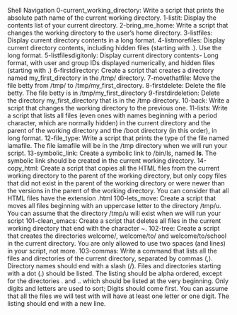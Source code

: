 Shell Navigation
0-current_working_directory: Write a script that prints the absolute path name of the current working directory.
1-listit: Display the contents list of your current directory.
2-bring_me_home: Write a script that changes the working directory to the user’s home directory.
3-listfiles: Display current directory contents in a long format.
4-listmorefiles: Display current directory contents, including hidden files (starting with .). Use the long format.
5-listfilesdigitonly: Display current directory contents- Long format, with user and group IDs displayed numerically, and hidden files (starting with .)
6-firstdirectory: Create a script that creates a directory named my_first_directory in the /tmp/ directory.
7-movethatfile: Move the file betty from /tmp/ to /tmp/my_first_directory.
8-firstdelete: Delete the file betty. The file betty is in /tmp/my_first_directory
9-firstdirdeletion: Delete the directory my_first_directory that is in the /tmp directory.
10-back: Write a script that changes the working directory to the previous one.
11-lists: Write a script that lists all files (even ones with names beginning with a period character, which are normally hidden) in the current directory and the parent of the working directory and the /boot directory (in this order), in long format.
12-file_type: Write a script that prints the type of the file named iamafile. The file iamafile will be in the /tmp directory when we will run your script.
13-symbolic_link: Create a symbolic link to /bin/ls, named __ls__. The symbolic link should be created in the current working directory.
14-copy_html: Create a script that copies all the HTML files from the current working directory to the parent of the working directory, but only copy files that did not exist in the parent of the working directory or were newer than the versions in the parent of the working directory. You can consider that all HTML files have the extension .html
100-lets_move: Create a script that moves all files beginning with an uppercase letter to the directory /tmp/u. You can assume that the directory /tmp/u will exist when we will run your script
101-clean_emacs: Create a script that deletes all files in the current working directory that end with the character ~.
102-tree: Create a script that creates the directories welcome/, welcome/to/ and welcome/to/school in the current directory. You are only allowed to use two spaces (and lines) in your script, not more.
103-commas: Write a command that lists all the files and directories of the current directory, separated by commas (,). Directory names should end with a slash (/). Files and directories starting with a dot (.) should be listed. The listing should be alpha ordered, except for the directories . and .. which should be listed at the very beginning. Only digits and letters are used to sort; Digits should come first. You can assume that all the files we will test with will have at least one letter or one digit. The listing should end with a new line.
